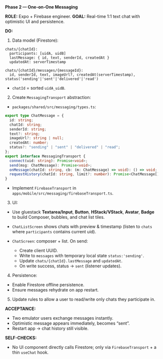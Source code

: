 **Phase 2 — One-on-One Messaging**

**ROLE:** Expo + Firebase engineer.
**GOAL:** Real-time 1:1 text chat with optimistic UI and persistence.

**DO:**

1. Data model (Firestore):

```
chats/{chatId}:
  participants: [uidA, uidB]
  lastMessage: { id, text, senderId, createdAt }
  updatedAt: serverTimestamp

chats/{chatId}/messages/{messageId}:
  id, senderId, text, imageUrl?, createdAt(serverTimestamp), status('sending'|'sent'|'delivered'|'read')
```

- `chatId` = sorted `uidA_uidB`.

2. Create `MessagingTransport` abstraction:

- `packages/shared/src/messaging/types.ts`:

```ts
export type ChatMessage = {
  id: string;
  chatId: string;
  senderId: string;
  text?: string;
  imageUrl?: string | null;
  createdAt: number;
  status?: "sending" | "sent" | "delivered" | "read";
};
export interface MessagingTransport {
  connect(uid: string): Promise<void>;
  send(msg: ChatMessage): Promise<void>;
  onMessage(chatId: string, cb: (m: ChatMessage) => void): () => void;
  requestHistory(chatId: string, limit?: number): Promise<ChatMessage[]>;
}
```

- Implement `FirebaseTransport` in `apps/mobile/src/messaging/firebaseTransport.ts`.

3. UI:

- Use gluestack **Textarea/Input**, **Button**, **HStack/VStack**, **Avatar**, **Badge** to build Composer, bubbles, and chat list tiles.
- `ChatListScreen` shows chats with preview & timestamp (listen to `chats` where `participants` contains current uid).
- `ChatScreen`: composer + list. On send:

  - Create client UUID.
  - Write to `messages` with temporary local state `status:'sending'`.
  - Update `chats/{chatId}.lastMessage` and `updatedAt`.
  - On write success, status → `sent` (listener updates).

4. Persistence:

- Enable Firestore offline persistence.
- Ensure messages rehydrate on app restart.

5. Update rules to allow a user to read/write only chats they participate in.

**ACCEPTANCE:**

- Two emulator users exchange messages instantly.
- Optimistic message appears immediately, becomes “sent”.
- Restart app → chat history still visible.

**SELF-CHECKS:**

- No UI component directly calls Firestore; only via `FirebaseTransport` + a thin `useChat` hook.
